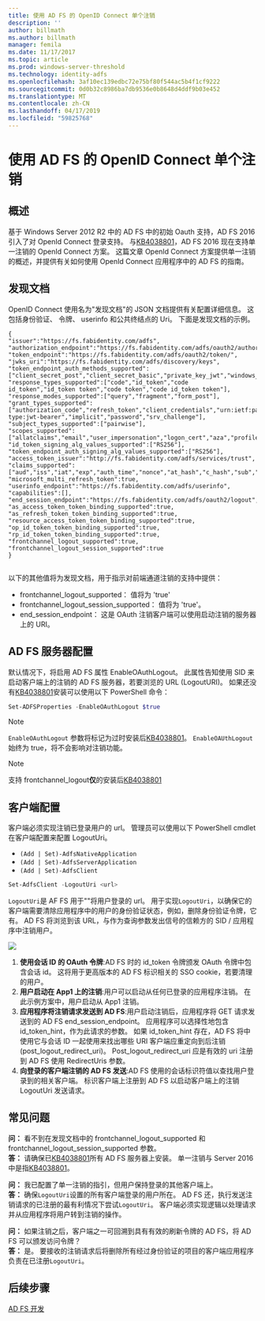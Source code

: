 ```yaml
---
title: 使用 AD FS 的 OpenID Connect 单个注销
description: ''
author: billmath
ms.author: billmath
manager: femila
ms.date: 11/17/2017
ms.topic: article
ms.prod: windows-server-threshold
ms.technology: identity-adfs
ms.openlocfilehash: 3af10ec139edbc72e75bf80f544ac5b4f1cf9222
ms.sourcegitcommit: 0d0b32c8986ba7db9536e0b8648d4ddf9b03e452
ms.translationtype: MT
ms.contentlocale: zh-CN
ms.lasthandoff: 04/17/2019
ms.locfileid: "59825768"
---
```

#  <a name="single-log-out-for-openid-connect-with-ad-fs"></a>使用 AD FS 的 OpenID Connect 单个注销

## <a name="overview"></a>概述
基于 Windows Server 2012 R2 中的 AD FS 中的初始 Oauth 支持，AD FS 2016 引入了对 OpenId Connect 登录支持。 与[KB4038801](https://support.microsoft.com/en-gb/help/4038801/windows-10-update-kb4038801)，AD FS 2016 现在支持单一注销的 OpenId Connect 方案。 这篇文章 OpenId Connect 方案提供单一注销的概述，并提供有关如何使用 OpenId Connect 应用程序中的 AD FS 的指南。


## <a name="discovery-doc"></a>发现文档
OpenID Connect 使用名为"发现文档"的 JSON 文档提供有关配置详细信息。  这包括身份验证、 令牌、 userinfo 和公共终结点的 Uri。  下面是发现文档的示例。

```
{
"issuer":"https://fs.fabidentity.com/adfs",
"authorization_endpoint":"https://fs.fabidentity.com/adfs/oauth2/authorize/",
"token_endpoint":"https://fs.fabidentity.com/adfs/oauth2/token/",
"jwks_uri":"https://fs.fabidentity.com/adfs/discovery/keys",
"token_endpoint_auth_methods_supported":["client_secret_post","client_secret_basic","private_key_jwt","windows_client_authentication"],
"response_types_supported":["code","id_token","code id_token","id_token token","code token","code id_token token"],
"response_modes_supported":["query","fragment","form_post"],
"grant_types_supported":["authorization_code","refresh_token","client_credentials","urn:ietf:params:oauth:grant-type:jwt-bearer","implicit","password","srv_challenge"],
"subject_types_supported":["pairwise"],
"scopes_supported":["allatclaims","email","user_impersonation","logon_cert","aza","profile","vpn_cert","winhello_cert","openid"],
"id_token_signing_alg_values_supported":["RS256"],
"token_endpoint_auth_signing_alg_values_supported":["RS256"],
"access_token_issuer":"http://fs.fabidentity.com/adfs/services/trust",
"claims_supported":["aud","iss","iat","exp","auth_time","nonce","at_hash","c_hash","sub","upn","unique_name","pwd_url","pwd_exp","sid"],
"microsoft_multi_refresh_token":true,
"userinfo_endpoint":"https://fs.fabidentity.com/adfs/userinfo",
"capabilities":[],
"end_session_endpoint":"https://fs.fabidentity.com/adfs/oauth2/logout",
"as_access_token_token_binding_supported":true,
"as_refresh_token_token_binding_supported":true,
"resource_access_token_token_binding_supported":true,
"op_id_token_token_binding_supported":true,
"rp_id_token_token_binding_supported":true,
"frontchannel_logout_supported":true,
"frontchannel_logout_session_supported":true
} 
 
```



以下的其他值将为发现文档，用于指示对前端通道注销的支持中提供：

- frontchannel_logout_supported： 值将为 'true'
- frontchannel_logout_session_supported： 值将为 'true'。
- end_session_endpoint： 这是 OAuth 注销客户端可以使用启动注销的服务器上的 URI。


## <a name="ad-fs-server-configuration"></a>AD FS 服务器配置
默认情况下，将启用 AD FS 属性 EnableOAuthLogout。  此属性告知使用 SID 来启动客户端上的注销的 AD FS 服务器，若要浏览的 URL (LogoutURI)。 如果还没有[KB4038801](https://support.microsoft.com/en-gb/help/4038801/windows-10-update-kb4038801)安装可以使用以下 PowerShell 命令：

```PowerShell
Set-ADFSProperties -EnableOAuthLogout $true
```

>[!NOTE]
> `EnableOAuthLogout` 参数将标记为过时安装后[KB4038801](https://support.microsoft.com/en-gb/help/4038801/windows-10-update-kb4038801)。 `EnableOAUthLogout` 始终为 true，将不会影响对注销功能。

>[!NOTE]
>支持 frontchannel_logout**仅**的安装后[KB4038801](https://support.microsoft.com/en-gb/help/4038801/windows-10-update-kb4038801)

## <a name="client-configuration"></a>客户端配置
客户端必须实现注销已登录用户的 url。 管理员可以使用以下 PowerShell cmdlet 在客户端配置来配置 LogoutUri。 


- `(Add | Set)-AdfsNativeApplication`
- `(Add | Set)-AdfsServerApplication`
- `(Add | Set)-AdfsClient`

```PowerShell
Set-AdfsClient -LogoutUri <url>
```

`LogoutUri`是 AF FS 用于""将用户登录的 url。 用于实现`LogoutUri`，以确保它的客户端需要清除应用程序中的用户的身份验证状态，例如，删除身份验证令牌，它有。 AD FS 将浏览到该 URL，与作为查询参数发出信号的信赖方的 SID / 应用程序中注销用户。 

![](media/ad-fs-logout-openid-connect/adfs_single_logout2.png)


1.  **使用会话 ID 的 OAuth 令牌**:AD FS 时的 id_token 令牌颁发 OAuth 令牌中包含会话 id。 这将用于更高版本的 AD FS 标识相关的 SSO cookie，若要清理的用户。
2.  **用户启动在 App1 上的注销**:用户可以启动从任何已登录的应用程序注销。 在此示例方案中，用户启动从 App1 注销。
3.  **应用程序将注销请求发送到 AD FS**:用户启动注销后，应用程序将 GET 请求发送到的 AD FS end_session_endpoint。 应用程序可以选择性地包含 id_token_hint，作为此请求的参数。 如果 id_token_hint 存在，AD FS 将中使用它与会话 ID 一起使用来找出哪些 URI 客户端应重定向到后注销 (post_logout_redirect_uri)。  Post_logout_redirect_uri 应是有效的 uri 注册到 AD FS 使用 RedirectUris 参数。
4.  **向登录的客户端注销的 AD FS 发送**:AD FS 使用的会话标识符值以查找用户登录到的相关客户端。 标识客户端上注册到 AD FS 以启动客户端上的注销 LogoutUri 发送请求。

## <a name="faqs"></a>常见问题
**问：** 看不到在发现文档中的 frontchannel_logout_supported 和 frontchannel_logout_session_supported 参数。</br>
**答：** 请确保已[KB4038801](https://support.microsoft.com/en-gb/help/4038801/windows-10-update-kb4038801)所有 AD FS 服务器上安装。 单一注销与 Server 2016 中是指[KB4038801](https://support.microsoft.com/en-gb/help/4038801/windows-10-update-kb4038801)。

**问：** 我已配置了单一注销的指引，但用户保持登录的其他客户端上。</br>
**答：** 确保`LogoutUri`设置的所有客户端登录的用户所在。 AD FS 还，执行发送注销请求的已注册的最有利情况下尝试`LogoutUri`。 客户端必须实现逻辑以处理请求并从应用程序将用户转到注销的操作。</br>

**问：** 如果注销之后，客户端之一可回溯到具有有效的刷新令牌的 AD FS，将 AD FS 可以颁发访问令牌？</br>
**答：** 是。 要接收的注销请求后将删除所有经过身份验证的项目的客户端应用程序负责在已注册`LogoutUri`。


## <a name="next-steps"></a>后续步骤
[AD FS 开发](../../ad-fs/AD-FS-Development.md)  
